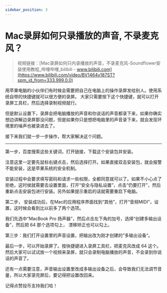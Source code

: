```yaml
---
sidebar_position: 3
---
```


# Mac录屏如何只录播放的声音, 不录麦克风？

> 视频链接：[Mac录屏如何只内录播放的声音，不录麦克风-Soundflower安装使用教程_哔哩哔哩_bilibili - www.bilibili.com](https://www.bilibili.com/video/BV1464y187ST?spm_id_from=333.999.0.0)


用苹果电脑的小伙伴们有时候会需要把自己在电脑上的操作录屏发给别人。使用系统自带的快捷键就可以很方便的录屏。
大家只需要按下这个快捷键，就可以打开录屏工具栏，然后选择录制视频就行。

但是默认设置下，录屏会把电脑播放的声音和你说话的声音都录下来，如果你确实想边讲解边录屏那没问题，但是如果你只是想把电脑里的声音录下来，就会发现环境里的噪声也被录进去了。

接下来我们就一步一步操作，帮大家解决这个问题。


----

第一步，百度搜索这些关键词，打开链接，下载这个安装包并安装。

注意这里一定要先鼠标右键点击，然后选择打开。如果直接双击安装包，就会报警不能安装，这是苹果系统的安全机制。

安装过程中会要求填写密码和请求一些权限，全都同意就可以了。如果不小心点了拒绝，这时侯就需要去设置里面，打开“安全与隐私设置”，点击“仍要打开”，然后重新点击安装包进行安装。另外如果提示重启的话就需要重启下电脑。

第二步，
安装成功后，在Mac的应用程序界面找到“其他”，打开“音频MIDI”，设置，这时候会看到比以前多了两个选项。

我们先选中“MacBook Pro 扬声器”，然后点击左下角的加号，选择“创建多输出设备”，然后把 64 那个选项勾上，
漂移矫正也可以勾上。

第三步：我们打开设置里的声音设置，把输出改为刚才创建的”多输出设备“。

最后一步，可以开始录屏了。按快捷键进入录屏工具栏，把麦克风改成 64 这个。
然后大家可以试试放一个视频来录屏，就只会录制电脑播放的声音，不会录到你说话的声音了。

还有一点需要注意，声音输出设置里改成多输出设备之后，会导致我们无法调节音量，所以大家录完屏后，要记得把设置改回来。

记得点赞投币支持我们哈！

